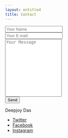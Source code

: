 ```yaml
---
layout: entitled
title: Contact
---
```


<form action="https://formspree.io/f/xwkypvwj" method="POST">
  <div class="row">
    <div class="col-12">
      <input class="form-control form-control-lg" type="text" id="name" name="name" placeholder="Your Name" required>
    </div>
    <div class="col-12">
      <input class="form-control form-control-lg" type="email" id="email" name="_replyto" placeholder="Your E-mail" required>
    </div>
  </div>
  <div class="form-group my-2">
    <textarea class="form-control form-control-lg" style="resize: none;" id="message" name="message" rows="12" placeholder="Your Message" required></textarea>
  </div>
  <button class="btn btn-primary btn-lg mt-2" type="submit">Send</button>
</form>

<footer class="pt-4 pb-4 text-muted text-center d-print-none">
  <div class="container">
    <div class="my-3">
      <div class="h4">Deepjoy Das</div>
      <div class="footer-nav">
        <nav role="navigation">
          <ul class="nav justify-content-center">
            <li class="nav-item"><a class="nav-link" href="https://twitter.com/deepjoy_" title="Twitter"><i class="fab fa-twitter"></i><span class="menu-title sr-only">Twitter</span></a>
            </li>
            <li class="nav-item"><a class="nav-link" href="https://www.facebook.com/deepjoy.das.31945" title="Facebook"><i class="fab fa-facebook"></i><span class="menu-title sr-only">Facebook</span></a>
            </li>
            <li class="nav-item"><a class="nav-link" href="https://www.instagram.com/_deepjoy" title="Instagram"><i class="fab fa-instagram"></i><span class="menu-title sr-only">Instagram</span></a>
            </li>
          </ul>
        </nav>
      </div>
    </div>
  </div>
</footer>



